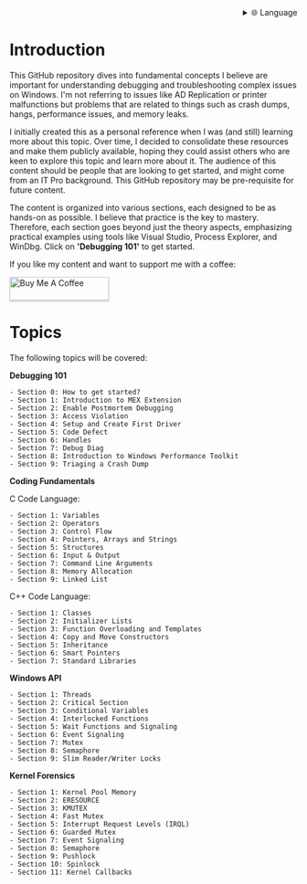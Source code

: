 
<div align="right">
  <details>
    <summary >🌐 Language</summary>
    <div>
      <div align="center">
        <a href="https://openaitx.github.io/view.html?user=DebugPrivilege&project=InsightEngineering&lang=en">English</a>
        | <a href="https://openaitx.github.io/view.html?user=DebugPrivilege&project=InsightEngineering&lang=zh-CN">简体中文</a>
        | <a href="https://openaitx.github.io/view.html?user=DebugPrivilege&project=InsightEngineering&lang=zh-TW">繁體中文</a>
        | <a href="https://openaitx.github.io/view.html?user=DebugPrivilege&project=InsightEngineering&lang=ja">日本語</a>
        | <a href="https://openaitx.github.io/view.html?user=DebugPrivilege&project=InsightEngineering&lang=ko">한국어</a>
        | <a href="https://openaitx.github.io/view.html?user=DebugPrivilege&project=InsightEngineering&lang=hi">हिन्दी</a>
        | <a href="https://openaitx.github.io/view.html?user=DebugPrivilege&project=InsightEngineering&lang=th">ไทย</a>
        | <a href="https://openaitx.github.io/view.html?user=DebugPrivilege&project=InsightEngineering&lang=fr">Français</a>
        | <a href="https://openaitx.github.io/view.html?user=DebugPrivilege&project=InsightEngineering&lang=de">Deutsch</a>
        | <a href="https://openaitx.github.io/view.html?user=DebugPrivilege&project=InsightEngineering&lang=es">Español</a>
        | <a href="https://openaitx.github.io/view.html?user=DebugPrivilege&project=InsightEngineering&lang=it">Italiano</a>
        | <a href="https://openaitx.github.io/view.html?user=DebugPrivilege&project=InsightEngineering&lang=ru">Русский</a>
        | <a href="https://openaitx.github.io/view.html?user=DebugPrivilege&project=InsightEngineering&lang=pt">Português</a>
        | <a href="https://openaitx.github.io/view.html?user=DebugPrivilege&project=InsightEngineering&lang=nl">Nederlands</a>
        | <a href="https://openaitx.github.io/view.html?user=DebugPrivilege&project=InsightEngineering&lang=pl">Polski</a>
        | <a href="https://openaitx.github.io/view.html?user=DebugPrivilege&project=InsightEngineering&lang=ar">العربية</a>
        | <a href="https://openaitx.github.io/view.html?user=DebugPrivilege&project=InsightEngineering&lang=fa">فارسی</a>
        | <a href="https://openaitx.github.io/view.html?user=DebugPrivilege&project=InsightEngineering&lang=tr">Türkçe</a>
        | <a href="https://openaitx.github.io/view.html?user=DebugPrivilege&project=InsightEngineering&lang=vi">Tiếng Việt</a>
        | <a href="https://openaitx.github.io/view.html?user=DebugPrivilege&project=InsightEngineering&lang=id">Bahasa Indonesia</a>
      </div>
    </div>
  </details>
</div>

# Introduction

This GitHub repository dives into fundamental concepts I believe are important for understanding debugging and troubleshooting complex issues on Windows. I'm not referring to issues like AD Replication or printer malfunctions but problems that are related to things such as crash dumps, hangs, performance issues, and memory leaks.

I initially created this as a personal reference when I was (and still) learning more about this topic. Over time, I decided to consolidate these resources and make them publicly available, hoping they could assist others who are keen to explore this topic and learn more about it. The audience of this content should be people that are looking to get started, and might come from an IT Pro background. This GitHub repository may be pre-requisite for future content.

The content is organized into various sections, each designed to be as hands-on as possible. I believe that practice is the key to mastery. Therefore, each section goes beyond just the theory aspects, emphasizing practical examples using tools like Visual Studio, Process Explorer, and WinDbg. Click on **'Debugging 101'** to get started.

If you like my content and want to support me with a coffee:

<a href="https://www.buymeacoffee.com/debugprivilege" target="_blank"><img src="https://www.buymeacoffee.com/assets/img/custom_images/orange_img.png" alt="Buy Me A Coffee" style="height: 41px !important;width: 174px !important;box-shadow: 0px 3px 2px 0px rgba(190, 190, 190, 0.5) !important;-webkit-box-shadow: 0px 3px 2px 0px rgba(190, 190, 190, 0.5) !important;" ></a>

# Topics

The following topics will be covered:

**Debugging 101**

```
- Section 0: How to get started?
- Section 1: Introduction to MEX Extension
- Section 2: Enable Postmortem Debugging
- Section 3: Access Violation
- Section 4: Setup and Create First Driver
- Section 5: Code Defect
- Section 6: Handles
- Section 7: Debug Diag
- Section 8: Introduction to Windows Performance Toolkit
- Section 9: Triaging a Crash Dump
```

**Coding Fundamentals**

C Code Language:

```
- Section 1: Variables
- Section 2: Operators
- Section 3: Control Flow
- Section 4: Pointers, Arrays and Strings
- Section 5: Structures
- Section 6: Input & Output
- Section 7: Command Line Arguments
- Section 8: Memory Allocation
- Section 9: Linked List
```

C++ Code Language:

```
- Section 1: Classes
- Section 2: Initializer Lists
- Section 3: Function Overloading and Templates
- Section 4: Copy and Move Constructors
- Section 5: Inheritance
- Section 6: Smart Pointers
- Section 7: Standard Libraries
```

**Windows API**

```
- Section 1: Threads
- Section 2: Critical Section
- Section 3: Conditional Variables
- Section 4: Interlocked Functions
- Section 5: Wait Functions and Signaling
- Section 6: Event Signaling
- Section 7: Mutex
- Section 8: Semaphore
- Section 9: Slim Reader/Writer Locks
```

**Kernel Forensics**

```
- Section 1: Kernel Pool Memory
- Section 2: ERESOURCE
- Section 3: KMUTEX
- Section 4: Fast Mutex
- Section 5: Interrupt Request Levels (IRQL)
- Section 6: Guarded Mutex
- Section 7: Event Signaling
- Section 8: Semaphore
- Section 9: Pushlock
- Section 10: Spinlock
- Section 11: Kernel Callbacks
```
